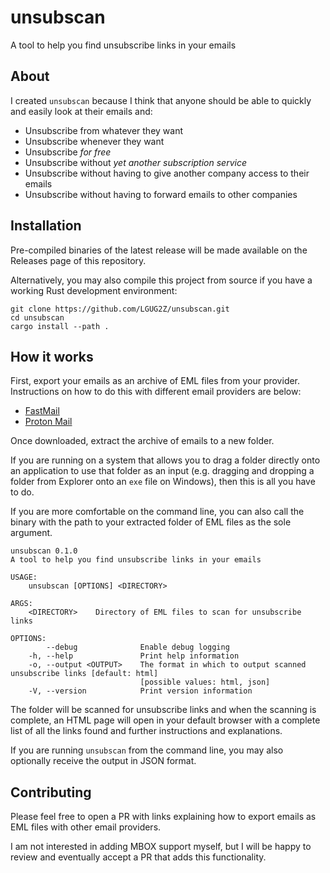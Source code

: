 # unsubscan

A tool to help you find unsubscribe links in your emails

## About

I created `unsubscan` because I think that anyone should be able to quickly and easily look at their emails and:

- Unsubscribe from whatever they want
- Unsubscribe whenever they want
- Unsubscribe _for free_
- Unsubscribe without _yet another subscription service_
- Unsubscribe without having to give another company access to their emails
- Unsubscribe without having to forward emails to other companies

## Installation

Pre-compiled binaries of the latest release will be made available on the Releases page of this repository.

Alternatively, you may also compile this project from source if you have a working Rust development environment:

```
git clone https://github.com/LGUG2Z/unsubscan.git
cd unsubscan
cargo install --path .
```

## How it works

First, export your emails as an archive of EML files from your provider. Instructions on how to do this with different
email providers are below:

- [FastMail](https://www.fastmail.help/hc/en-us/articles/360060590573-Download-all-your-data#transfermail)
- [Proton Mail](https://proton.me/support/export-emails-import-export-app)

Once downloaded, extract the archive of emails to a new folder.

If you are running on a system that allows you to drag a folder directly onto an application to use that folder as an
input (e.g. dragging and dropping a folder from Explorer onto an `exe` file on Windows), then this is all you have to do.

If you are more comfortable on the command line, you can also call the binary with the path to your extracted folder of
EML files as the sole argument.

```
unsubscan 0.1.0
A tool to help you find unsubscribe links in your emails

USAGE:
    unsubscan [OPTIONS] <DIRECTORY>

ARGS:
    <DIRECTORY>    Directory of EML files to scan for unsubscribe links

OPTIONS:
        --debug              Enable debug logging
    -h, --help               Print help information
    -o, --output <OUTPUT>    The format in which to output scanned unsubscribe links [default: html]
                             [possible values: html, json]
    -V, --version            Print version information

```

The folder will be scanned for unsubscribe links and when the scanning is complete, an HTML page will open in your default
browser with a complete list of all the links found and further instructions and explanations.

If you are running `unsubscan` from the command line, you may also optionally receive the output in JSON format.

## Contributing

Please feel free to open a PR with links explaining how to export emails as EML files with other email providers.

I am not interested in adding MBOX support myself, but I will be happy to review and eventually accept a PR that adds
this functionality.
